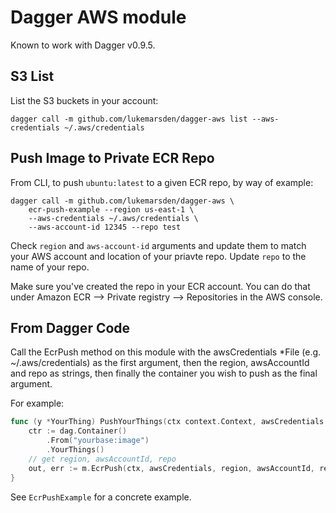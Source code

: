 # Dagger AWS module

Known to work with Dagger v0.9.5.

## S3 List

List the S3 buckets in your account:
```
dagger call -m github.com/lukemarsden/dagger-aws list --aws-credentials ~/.aws/credentials
```

## Push Image to Private ECR Repo

From CLI, to push `ubuntu:latest` to a given ECR repo, by way of example:

```
dagger call -m github.com/lukemarsden/dagger-aws \
    ecr-push-example --region us-east-1 \
    --aws-credentials ~/.aws/credentials \
    --aws-account-id 12345 --repo test
```

Check `region` and `aws-account-id` arguments and update them to match your AWS account and location of your priavte repo. Update `repo` to the name of your repo.

Make sure you've created the repo in your ECR account. You can do that under Amazon ECR --> Private registry --> Repositories in the AWS console.

## From Dagger Code

Call the EcrPush method on this module with the awsCredentials *File (e.g. ~/.aws/credentials) as the first argument, then the region, awsAccountId and repo as strings, then finally the container you wish to push as the final argument.

For example:

```go
func (y *YourThing) PushYourThings(ctx context.Context, awsCredentials *File) {
    ctr := dag.Container()
        .From("yourbase:image")
        .YourThings()
    // get region, awsAccountId, repo
    out, err := m.EcrPush(ctx, awsCredentials, region, awsAccountId, repo, ctr)
}
```

See `EcrPushExample` for a concrete example.